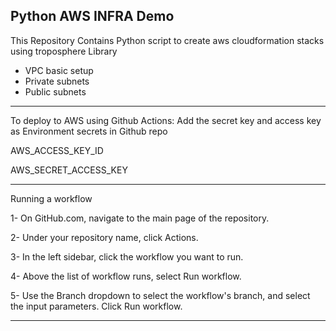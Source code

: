 ## Python AWS INFRA Demo

This Repository Contains Python script to create aws cloudformation stacks using troposphere Library 
- VPC basic setup
- Private subnets
- Public subnets

____________________________________________________________________________________________________________

To deploy to AWS using Github Actions:
Add the secret key and access key as Environment secrets in Github repo

AWS_ACCESS_KEY_ID 

AWS_SECRET_ACCESS_KEY

____________________________________________________________________________________________________________

Running a workflow  

1- On GitHub.com, navigate to the main page of the repository.

2- Under your repository name, click Actions.  

3- In the left sidebar, click the workflow you want to run. 

4- Above the list of workflow runs, select Run workflow.

5- Use the Branch dropdown to select the workflow's branch, and select the input parameters. Click Run workflow. 
____________________________________________________________________________________________________________
